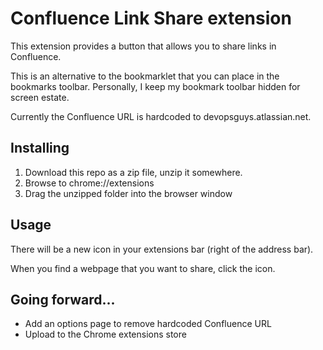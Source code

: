 # Confluence Link Share extension

This extension provides a button that allows you to share links in Confluence.

This is an alternative to the bookmarklet that you can place in the bookmarks toolbar.
Personally, I keep my bookmark toolbar hidden for screen estate.

Currently the Confluence URL is hardcoded to devopsguys.atlassian.net.

## Installing

1. Download this repo as a zip file, unzip it somewhere.
2. Browse to chrome://extensions
3. Drag the unzipped folder into the browser window

## Usage

There will be a new icon in your extensions bar (right of the address bar).

When you find a webpage that you want to share, click the icon.

## Going forward...

* Add an options page to remove hardcoded Confluence URL
* Upload to the Chrome extensions store
